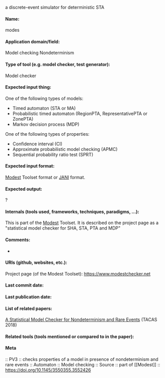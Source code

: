 a discrete-event simulator for deterministic STA

#### Name:
modes

#### Application domain/field:
Model checking
Nondeterminism

#### Type of tool (e.g. model checker, test generator):
Model checker

#### Expected input thing:
One of the following types of models:
- Timed automaton (STA or MA)
- Probabilistic timed automaton (RegionPTA, RepresentativePTA or ZonePTA)
- Markov decision process (MDP)

One of the following types of properties:
- Confidence interval (CI)
- Approximate probabilistic model checking (APMC)
- Sequential probability ratio test (SPRT)

#### Expected input format:
[Modest](../Frameworks/Modest.md) Toolset format or [JANI](../../Formats/JANI.md) format.

#### Expected output:
?

#### Internals (tools used, frameworks, techniques, paradigms, ...):
This is part of the [Modest](../Frameworks/Modest.md) Toolset. It is described on the project page as a "statistical model checker for SHA, STA, PTA and MDP"

#### Comments:
-

#### URIs (github, websites, etc.):
Project page (of the Modest Toolset): https://www.modestchecker.net

#### Last commit date:

#### Last publication date:

#### List of related papers:
[A Statistical Model Checker for Nondeterminism and Rare Events](https://doi.org/10.1007/978-3-319-89963-3_20) (TACAS 2018)

#### Related tools (tools mentioned or compared to in the paper):

#### Meta
:: PV3 :: checks properties of a model in presence of nondeterminism and rare events
:: Automaton
:: Model checking
:: Source :: part of [[Modest]] :: https://doi.org/10.1145/3550355.3552426
